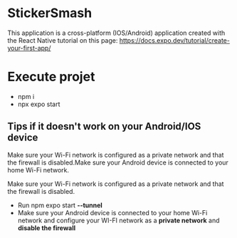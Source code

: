 # StickerSmash

This application is a cross-platform (IOS/Android) application created with the React Native tutorial on this page: https://docs.expo.dev/tutorial/create-your-first-app/

# Execute projet
* npm i
* npx expo start

## Tips if it doesn't work on your Android/IOS device

Make sure your Wi-Fi network is configured as a private network and that the firewall is disabled.Make sure your Android device is connected to your home Wi-Fi network.

Make sure your Wi-Fi network is configured as a private network and that the firewall is disabled.

- Run npm expo start **--tunnel**
- Make sure your Android device is connected to your home Wi-Fi network and configure your WI-FI network as a **private network** and **disable the firewall**
